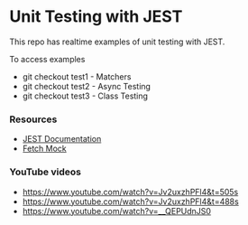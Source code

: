 # Unit Testing with JEST

This repo has realtime examples of unit testing with JEST.

To access examples

- git checkout test1 - Matchers
- git checkout test2 - Async Testing
- git checkout test3 - Class Testing

### Resources 

- [JEST Documentation](https://jestjs.io/docs/getting-started)
- [Fetch Mock](https://www.leighhalliday.com/mock-fetch-jest)

### YouTube videos

- https://www.youtube.com/watch?v=Jv2uxzhPFl4&t=505s
- https://www.youtube.com/watch?v=Jv2uxzhPFl4&t=488s
- https://www.youtube.com/watch?v=__QEPUdnJS0



